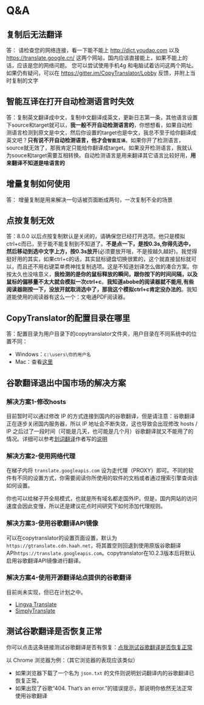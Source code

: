 # Q&A

## 复制后无法翻译

   答： 请检查您的网络连接，看一下能不能上
   http://dict.youdao.com
   以及
   https://translate.google.cn/
   这两个网站，国内应该直接能上，如果不能上的话，应该是您的网络问题。
   您可以尝试使用手机4g 和电脑试着访问这两个网址。
   如果仍有疑问，可以在
   https://gitter.im/CopyTranslator/Lobby
   反馈，并附上当时复制的文字

## 智能互译在打开自动检测语言时失效

   答：复制英文翻译成中文，复制中文翻译成英文，更新日志第一条，其他语言设置下source和target就可以，**我一般不开自动检测语言的**，你想想看，如果自动检测语言检测到原文是中文，然后你设置的target也是中文，我总不至于给你翻译成英文吧？**只有说不开自动检测语言，他才会`智能互译`**。如果你开了检测语言，source就无效了，那我肯定只能给你翻译成target。如果没开检测语言，我就认为souce和target需要互相转换。自动检测语言是用来翻译其它语言比较好用，**用来翻译不知道是啥语言的**

## 增量复制如何使用

   答： 增量复制是用来解决一句话被页面断成两句，一次复制不全的场景


## 点按复制无效

   答：8.0.0 以后点按复制默认是关闭的，请确保您已经打开选项。他只是模拟ctrl+c而已，至于能不能复制到不知道了。**不是点一下，是按0.3s,你得先选中，然后移动到选中文字上方，按0.3s放开**(必须要放开哦，不是按越久越好)。我觉得挺好用的其实，如果ctrl+c的话，其实鼠标键盘切换很累的，这个就直接鼠标就可以，而且还不用右键菜单费神找复制选项。这是不知道划译怎么做的凑合方案。你按太久也没啥意义，**我检测的是你的鼠标释放的瞬间，跟你按下的时间间隔，以及鼠标的偏移量不太大就会模拟一次ctrl+c**。**我知道abobe的阅读器就不能用,有些阅读器刚按一下，没放开就取消选中了，那我这个模拟ctrl+c肯定没办法的**。我知道能使用的阅读器有这么一个：文电通PDF阅读器。 

## CopyTranslator的配置目录在哪里
   答：配置目录为用户目录下的copytranslator文件夹，用户目录在不同系统中的位置不同：
   - Windows：`c:\users\你的用户名`
   - Mac：查看[这里](https://www.cnblogs.com/WALKER17/p/6540504.html)

## 谷歌翻译退出中国市场的解决方案

### 解决方案1-修改hosts
目前暂时可以通过修改 IP 的方式连接到国内的谷歌翻译，但是请注意：谷歌翻译正在逐步关闭国内服务器，所以 IP 地址会不断失效，这也导致会出现修改 hosts / IP 之后过了一段时间（可能是几天，也可能是几个月）谷歌翻译就又不能用了的情况。详细可以参考[划词翻译](https://hcfy.app/)作者写的[说明](https://hcfy.app/blog/2022/09/28/ggg#%E6%96%B9%E6%A1%88-b%E4%BF%AE%E6%94%B9-hosts--ip%E6%97%A0%E9%9C%80%E6%A2%AF%E5%AD%90)
### 解决方案2-使用网络代理
在梯子内将 `translate.googleapis.com` 设为走代理（PROXY）即可。不同的软件有不同的设置方式，你需要阅读你所使用的软件的文档或者通过搜索引擎查询该如何设置。

你也可以给梯子开全局模式，也就是所有域名都走国外IP。但是，国内网站的访问速度会因此变慢，所以还是建议花点时间研究下如何添加代理规则。

### 解决方案3-使用谷歌翻译API镜像
可以在copytranslator的设置页面设置，默认为`https://gtranslate.cdn.haah.net`，将其置空则回退到使用原版谷歌翻译API`https://translate.googleapis.com`。copytranslator在10.2.3版本后将默认启用谷歌翻译API镜像进行翻译。

### 解决方案4-使用开源翻译站点提供的谷歌翻译

目前尚未实现，但已在计划之中。

- [Lingva Translate](https://github.com/thedaviddelta/lingva-translate)
- [SimplyTranslate](https://simple-web.org/projects/simplytranslate.html)

## 测试谷歌翻译是否恢复正常

你可以点击这条链接测试谷歌翻译是否有恢复：[点我测试谷歌翻译是否恢复正常](https://translate.googleapis.com/translate_a/single?client=gtx&sl=en&tl=fr&q=a)

以 Chrome 浏览器为例：（其它浏览器的表现应该类似）

- 如果浏览器下载了一个名为 `json.txt` 的文件则说明划词翻译内的谷歌翻译已恢复正常。
- 如果出现了谷歌“404. That’s an error.”的错误提示，那说明你依然无法正常使用谷歌翻译
